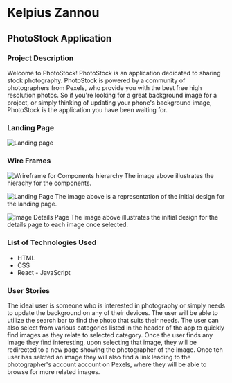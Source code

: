 # Kelpius Zannou
## PhotoStock Application

### Project Description
Welcome to PhotoStock!
PhotoStock is an application dedicated to sharing stock photography. PhotoStock is powered by a community of photographers from Pexels, who provide you with the best free high resolution photos. So if you're looking for a great background image for a project, or simply thinking of updating your phone's background image, PhotoStock is the application you have been waiting for. 


### Landing Page
![Landing page](https://imgur.com/viIhIte.png/)

### Wire Frames
![Wrireframe for Components hierarchy](https://imgur.com/9MCAUXI.png)
The image above illustrates the hierachy for the components.

![Landing Page](https://imgur.com/C9UlXkA.png)
The image above is a representation of the initial design for the landing page.

![Image Details Page](https://imgur.com/lFfG9DF.png)
The image above illustrates the initial design for the details page to each image once selected.

### List of Technologies Used
* HTML
* CSS
* React - JavaScript

### User Stories
The ideal user is someone who is interested in photography or simply needs to update the background on any of their devices. The user will be able to utilize the search bar to find the photo that suits their needs. The user can also select from various categories listed in the header of the app to quickly find images as they relate to selected category. Once the user finds any image they find interesting, upon selecting that image, they will be redirected to a new page showing the photographer of the image. Once teh user has selcted an image they will also find a link leading to the photographer's account account on Pexels, where they will be able to browse for more related images.
